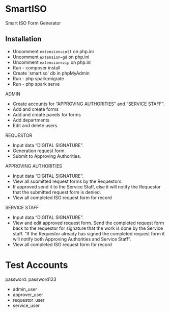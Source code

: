 # SmartISO
 Smart ISO Form Generator

## Installation
- Uncomment `extension=intl` on php.ini
- Uncomment `extension=gd` on php.ini
- Uncomment `extension=zip` on php.ini
- Run - composer install
- Create 'smartiso' db in phpMyAdmin
- Run -  php spark:migrate
- Run - php spark serve

ADMIN 
- Create accounts for “APPROVING AUTHORITIES” and “SERVICE STAFF”.
- Add and create forms
- Add and create panels for forms
- Add departments
- Edit and delete users.

REQUESTOR
- Input data “DIGITAL SIGNATURE”.
- Generation request form.
- Submit to Approving Authorities.

APPROVING AUTHORITIES
- Input data “DIGITAL SIGNATURE”.
- View all submitted request forms by the Requestors.
- If approved send it to the Service Staff, else it will notify the Requestor that the submitted request form is denied.
- View all completed ISO request form for record

SERVICE STAFF
- Input data “DIGITAL SIGNATURE”.
- View and edit approved request form.
Send the completed request form back to the requestor for signature that the work is done by the Service staff. “If the Requestor already has signed the completed request form it will notify both Approving Authorities and Service Staff”.
- View all completed ISO request form for record


# Test Accounts
password: password123
- admin_user
- approver_user
- requestor_user
- service_user
